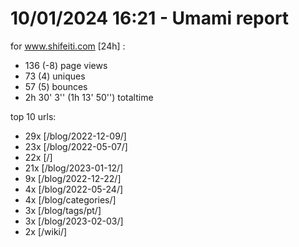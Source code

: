 # 10/01/2024 16:21 - Umami report
for www.shifeiti.com [24h] :

 - 136 (-8) page views
 - 73 (4) uniques
 - 57 (5) bounces
 - 2h 30' 3'' (1h 13' 50'') totaltime


top 10 urls:
 - 29x [/blog/2022-12-09/]
 - 23x [/blog/2022-05-07/]
 - 22x [/]
 - 21x [/blog/2023-01-12/]
 - 9x [/blog/2022-12-22/]
 - 4x [/blog/2022-05-24/]
 - 4x [/blog/categories/]
 - 3x [/blog/tags/pt/]
 - 3x [/blog/2023-02-03/]
 - 2x [/wiki/]


